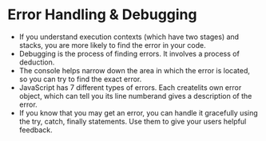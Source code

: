 # Error Handling & Debugging
* If you understand execution contexts (which have two
stages) and stacks, you are more likely to find the error
in your code.
* Debugging is the process of finding errors. It involves a
process of deduction.
* The console helps narrow down the area in which the
error is located, so you can try to find the exact error.
* JavaScript has 7 different types of errors. Each createIits own error object, which can tell you its line numberand gives a description of the error.
* If you know that you may get an error, you can handle
 it gracefully using the try, catch, finally statements.
 Use them to give your users helpful feedback. 